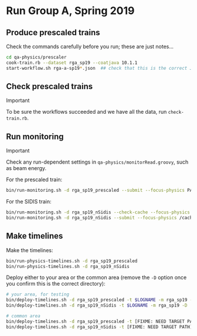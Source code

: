 # Run Group A, Spring 2019

## Produce prescaled trains

Check the commands carefully before you run; these are just notes...
```bash
cd qa-physics/prescaler
cook-train.rb --dataset rga_sp19 --coatjava 10.1.1
start-workflow.sh rga-a-sp19*.json  ## check that this is the correct JSON file before running
```

## Check prescaled trains

> [!IMPORTANT]
> To be sure the workflows succeeded and we have all the data, run `check-train.rb`.

## Run monitoring

> [!IMPORTANT]
> Check any run-dependent settings in `qa-physics/monitorRead.groovy`, such as beam energy.

For the prescaled train:
```bash
bin/run-monitoring.sh -d rga_sp19_prescaled --submit --focus-physics PATH_TO_PRESCALED_TRAIN
```
For the SIDIS train:
```bash
bin/run-monitoring.sh -d rga_sp19_nSidis --check-cache --focus-physics /cache/clas12/rg-a/production/recon/spring2019/torus-1/pass2/dst/train/nSidis
bin/run-monitoring.sh -d rga_sp19_nSidis --submit --focus-physics /cache/clas12/rg-a/production/recon/spring2019/torus-1/pass2/dst/train/nSidis
```

## Make timelines

Make the timelines:
```bash
bin/run-physics-timelines.sh -d rga_sp19_prescaled
bin/run-physics-timelines.sh -d rga_sp19_nSidis
```

Deploy either to your area or the common area (remove the `-D` option once you confirm this is the correct directory):
```bash
# your area, for testing
bin/deploy-timelines.sh -d rga_sp19_prescaled -t $LOGNAME -m rga_sp19 -D
bin/deploy-timelines.sh -d rga_sp19_nSidis -t $LOGNAME -m rga_sp19 -D

# common area
bin/deploy-timelines.sh -d rga_sp19_prescaled -t [FIXME: NEED TARGET PATH] -s pass1-prescaled -m rga_sp19 -D
bin/deploy-timelines.sh -d rga_sp19_nSidis -t [FIXME: NEED TARGET PATH] -s pass1-nSidis -m rga_sp19 -D
```
